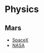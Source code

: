 # Physics

## Mars
- [SpaceX](https://www.spacex.com/humanspaceflight/mars)
- [NASA](https://www.nasa.gov/humans-in-space/humans-to-mars/)
